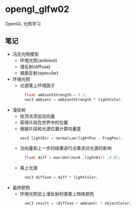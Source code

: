 # opengl_glfw02
  OpenGL 光照学习
  
## 笔记
  * 冯氏光照模型
    * 环境光照(ambient)
    * 漫反射(diffuse)
    * 镜面反射(specular)
  * 环境光照
    * 光源乘上环境因子
      ```c
        float ambientStrength = 0.1;
        vec3 ambient = ambientStrength * lightColor;
      ```
  * 漫反射
    * 给顶点添加法向量
    * 获得片段在世界中的位置
    * 根据片段和光源位置计算向量差
      ```c
      vec3 lightDir = normalize(lightPos - FragPos);
      ```
    * 法向量和上一步的结果进行点乘求对光源的影响
      ```c
        float diff = max(dot(norm ,lightDir) ,0.0);
      ```
    * 乘上光源
      ```c
        vec3 diffuse = diff * lightColor;
      ```
  * 最终颜色
    * 环境光照加上漫反射的值乘上物体颜色
      ```c
        vec3 result = (diffuse + ambient) * objectColor;
      ```